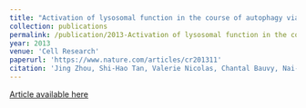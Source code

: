 ```yaml
---
title: "Activation of lysosomal function in the course of autophagy via mTORC1 suppression and autophagosome-lysosome fusion"
collection: publications
permalink: /publication/2013-Activation of lysosomal function in the course of autophagy via mTORC1 suppression and autophagosome-lysosome fusion
year: 2013
venue: 'Cell Research'
paperurl: 'https://www.nature.com/articles/cr201311'
citation: 'Jing Zhou, Shi-Hao Tan, Valerie Nicolas, Chantal Bauvy, Nai-Di Yang, Jianbin Zhang, Yuan Xue, Patrice Codogno, Han-Ming Shen. Cell Research (2013). Activation of lysosomal function in the course of autophagy via mTORC1 suppression and autophagosome-lysosome fusion.'
---
```

[Article available here](https://www.nature.com/articles/cr201311)

